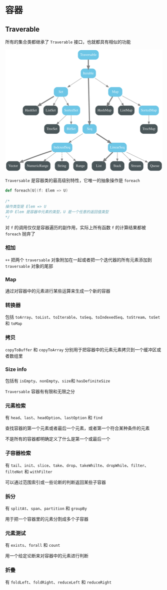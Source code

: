 # 容器

## Traverable

所有的集合类都继承了 `Traverable` 接口，也就都具有相似的功能

![01](容器.assets/01.svg)

`Traversable` 是容器类的最高级别特性，它唯一的抽象操作是 `foreach`

```scala
def foreach[U](f: Elem => U)

/*
操作类型是 Elem => U
其中 Elem 是容器中元素的类型，U 是一个任意的返回值类型
*/
```

对 `f` 的调用仅仅是容器遍历的副作用，实际上所有函数 `f` 的计算结果都被 `foreach` 抛弃了

### 相加

`++` 把两个 `traversable` 对象附加在一起或者把一个迭代器的所有元素添加到 `traversable` 对象的尾部

### Map

通过对容器中的元素进行某些运算来生成一个新的容器

### 转换器

包括 `toArray`、`toList`、`toIterable`、`toSeq`、`toIndexedSeq`、`toStream`、`toSet` 和 `toMap`

### 拷贝

`copyToBuffer` 和 `copyToArray` 分别用于把容器中的元素元素拷贝到一个缓冲区或者数组里

### Size info

包括有 `isEmpty`、`nonEmpty`、`size`和 `hasDefiniteSize`

`Traversable` 容器有有限和无限之分

### 元素检索

有 `head`、`last`、`headOption`、`lastOption` 和 `find`

查找容器的第一个元素或者最后一个元素，或者第一个符合某种条件的元素

不是所有的容器都明确定义了什么是第一个或最后一个

### 子容器检索

有 `tail`、`init`、`slice`、`take`、`drop`、`takeWhilte`、`dropWhile`、`filter`、`filteNot` 和 `withFilter`

可以通过范围索引或一些论断的判断返回某些子容器

### 拆分

有 `splitAt`、`span`、`partition` 和 `groupBy`

用于把一个容器里的元素分割成多个子容器

### 元素测试

有 `exists`、`forall` 和 `count`

用一个给定论断来对容器中的元素进行判断

### 折叠

有 `foldLeft`、`foldRight`、`reduceLeft` 和 `reduceRight`